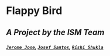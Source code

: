 # Flappy Bird
## <i>A Project by the ISM Team</i>
##### [`Jerome Jose`](https://github.com/jjos425), [`Josef Santos`](https://github.com/JayJsan), [`Rishi Shukla`](https://github.com/rish-shuk)
